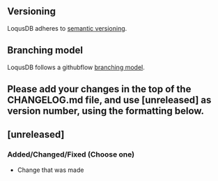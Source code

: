 ## Versioning
LoqusDB adheres to [semantic versioning](https://semver.org/).

## Branching model
LoqusDB follows a githubflow [branching model](https://guides.github.com/introduction/flow/).

## Please add your changes in the top of the CHANGELOG.md file, and use [unreleased] as version number, using the formatting below. 
## [unreleased]
### Added/Changed/Fixed (Choose one)
- Change that was made